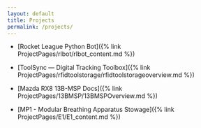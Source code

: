 ```yaml
---
layout: default
title: Projects
permalink: /projects/
---
```


* [Rocket League Python Bot]({% link ProjectPages/rlbot/rlbot_content.md %})

* [ToolSync — Digital Tracking Toolbox]({% link ProjectPages/rfidtoolstorage/rfidtoolstorageoverview.md %})

* [Mazda RX8 13B-MSP Docs]({% link ProjectPages/13BMSP/13BMSPOverview.md %})

* [MP1 - Modular Breathing Apparatus Stowage]({% link ProjectPages/E1/E1_content.md %})




